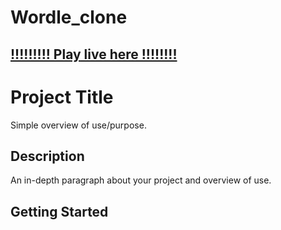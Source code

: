 # Wordle_clone

## [!!!!!!!!!    Play live here       !!!!!!!!](https://clonegamewordle.netlify.app/)

# Project Title

Simple overview of use/purpose.

## Description

An in-depth paragraph about your project and overview of use.

## Getting Started


